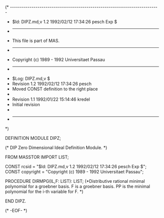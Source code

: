 (* ----------------------------------------------------------------------------
 * $Id: DIPZ.md,v 1.2 1992/02/12 17:34:26 pesch Exp $
 * ----------------------------------------------------------------------------
 * This file is part of MAS.
 * ----------------------------------------------------------------------------
 * Copyright (c) 1989 - 1992 Universitaet Passau
 * ----------------------------------------------------------------------------
 * $Log: DIPZ.md,v $
 * Revision 1.2  1992/02/12  17:34:26  pesch
 * Moved CONST definition to the right place
 *
 * Revision 1.1  1992/01/22  15:14:46  kredel
 * Initial revision
 *
 * ----------------------------------------------------------------------------
 *)

DEFINITION MODULE DIPZ;

(* DIP Zero Dimensional Ideal Definition Module. *)



FROM MASSTOR IMPORT LIST;

CONST rcsid = "$Id: DIPZ.md,v 1.2 1992/02/12 17:34:26 pesch Exp $";
CONST copyright = "Copyright (c) 1989 - 1992 Universitaet Passau";



PROCEDURE DIRMPG(IL,F: LIST): LIST; 
(*Distributive rational minimal polynomial for a groebner basis.
F is a groebner basis. PP is the minimal polynomial for the
i-th variable for F. *)


END DIPZ.

(* -EOF- *)
